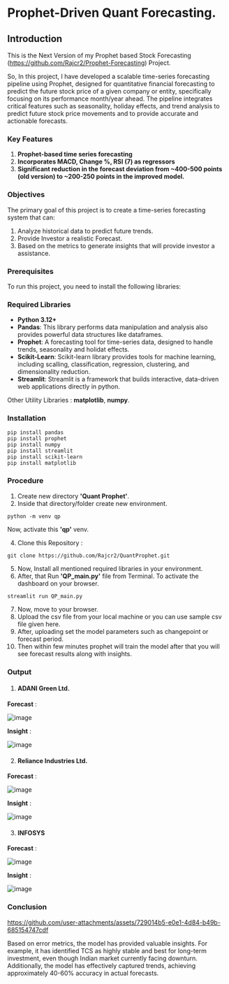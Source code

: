 # Prophet-Driven Quant Forecasting.

## Introduction

This is the Next Version of my Prophet based Stock Forecasting (https://github.com/Rajcr2/Prophet-Forecasting) Project.

So, In this project, I have developed a scalable time-series forecasting pipeline using Prophet, designed for quantitative financial forecasting to predict the future stock price of a given company or entity, specifically focusing on its performance month/year ahead. The pipeline integrates critical features such as seasonality, holiday effects, and trend analysis to predict future stock price movements and to provide accurate and actionable forecasts.

### Key Features

1. **Prophet-based time series forecasting**
2. **Incorporates MACD, Change %, RSI (7) as regressors**
3. **Significant reduction in the forecast deviation from ~400-500 points (old version) to ~200-250 points in the improved model.**

### Objectives

The primary goal of this project is to create a time-series forecasting system that can:

1. Analyze historical data to predict future trends.
2. Provide Investor a realistic Forecast.
3. Based on the metrics to generate insights that will provide investor a assistance.

### Prerequisites
To run this project, you need to install the following libraries:
### Required Libraries

- **Python 3.12+**
- **Pandas**: This library performs data manipulation and analysis also provides powerful data structures like dataframes.
- **Prophet**: A forecasting tool for time-series data, designed to handle trends, seasonality and holidat effects.
- **Scikit-Learn**: Scikit-learn library provides tools for machine learning, including scalling, classification, regression, clustering, and dimensionality reduction.
- **Streamlit**: Streamlit is a framework that builds interactive, data-driven web applications directly in python.  

Other Utility Libraries : **matplotlib**, **numpy**.

### Installation

   ```
   pip install pandas
   pip install prophet
   pip install numpy
   pip install streamlit
   pip install scikit-learn
   pip install matplotlib
   ```

### Procedure

1.   Create new directory **'Quant Prophet'**.
2.   Inside that directory/folder create new environment.
   
   ```
   python -m venv qp
   ```

  Now, activate this **'qp'** venv.
  
4.   Clone this Repository :

   ```
   git clone https://github.com/Rajcr2/QuantProphet.git
   ```
5.   Now, Install all mentioned required libraries in your environment.
6.   After, that Run **'QP_main.py'** file from Terminal. To activate the dashboard on your browser.
   ```
   streamlit run QP_main.py
   ``` 
7. Now, move to your browser.
8. Upload the csv file from your local machine or you can use sample csv file given here.
9. After, uploading set the model parameters such as changepoint or forecast period.
10. Then within few minutes prophet will train the model after that you will see forecast results along with insights.



### Output

1. #### ADANI Green Ltd.

**Forecast** :

![image](https://github.com/user-attachments/assets/c29a90f7-676e-4b98-90cf-34b2e729bda2)

**Insight** :

![image](https://github.com/user-attachments/assets/e1b843f2-d87c-47be-8e6e-c4bd0a0df9bc)


2. #### Reliance Industries Ltd.

**Forecast** :

![image](https://github.com/user-attachments/assets/8419597c-558f-454a-aac4-f2d0600c5160)

**Insight** :

![image](https://github.com/user-attachments/assets/40cb3ef5-19db-4101-af07-3f96ec9ab123)


3. #### INFOSYS

 **Forecast** :

![image](https://github.com/user-attachments/assets/cb39d095-c768-4ff6-8eba-5971e7372ab9)


**Insight** :  

![image](https://github.com/user-attachments/assets/2856e767-73da-4380-9281-ff2d374339f7)


### Conclusion



https://github.com/user-attachments/assets/729014b5-e0e1-4d84-b49b-685154747cdf


Based on error metrics, the model has provided valuable insights. For example, it has identified TCS as highly stable and best for long-term investment, even though Indian market currently facing downturn. Additionally, the model has effectively captured trends, achieving approximately 40-60% accuracy in actual forecasts.




